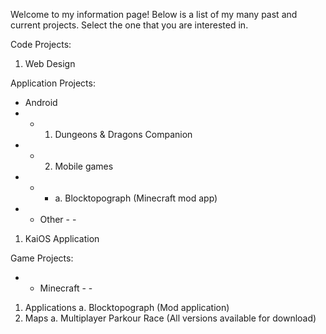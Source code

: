 Welcome to my information page! Below is a list of my many past and current projects. Select the one that you are interested in.

Code Projects:
1. Web Design

Application Projects:
- Android
- - 1. Dungeons & Dragons Companion
- - 2. Mobile games
- - - a. Blocktopograph (Minecraft mod app)
- - Other - -
1. KaiOS Application

Game Projects:
- - Minecraft - -
1. Applications
   a. Blocktopograph (Mod application)
2. Maps
   a. Multiplayer Parkour Race
      (All versions available for download)
